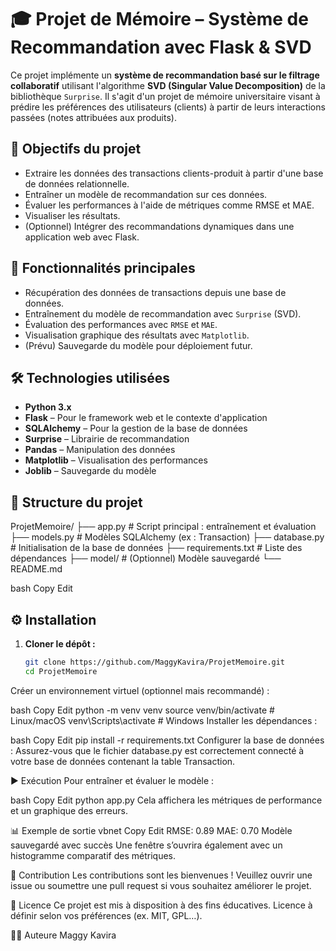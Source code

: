 # 🎓 Projet de Mémoire – Système de Recommandation avec Flask & SVD

Ce projet implémente un **système de recommandation basé sur le filtrage collaboratif** utilisant l'algorithme **SVD (Singular Value Decomposition)** de la bibliothèque `Surprise`. Il s'agit d'un projet de mémoire universitaire visant à prédire les préférences des utilisateurs (clients) à partir de leurs interactions passées (notes attribuées aux produits).

## 🧠 Objectifs du projet

- Extraire les données des transactions clients-produit à partir d'une base de données relationnelle.
- Entraîner un modèle de recommandation sur ces données.
- Évaluer les performances à l'aide de métriques comme RMSE et MAE.
- Visualiser les résultats.
- (Optionnel) Intégrer des recommandations dynamiques dans une application web avec Flask.

## 🚀 Fonctionnalités principales

- Récupération des données de transactions depuis une base de données.
- Entraînement du modèle de recommandation avec `Surprise` (SVD).
- Évaluation des performances avec `RMSE` et `MAE`.
- Visualisation graphique des résultats avec `Matplotlib`.
- (Prévu) Sauvegarde du modèle pour déploiement futur.

## 🛠️ Technologies utilisées

- **Python 3.x**
- **Flask** – Pour le framework web et le contexte d'application
- **SQLAlchemy** – Pour la gestion de la base de données
- **Surprise** – Librairie de recommandation
- **Pandas** – Manipulation des données
- **Matplotlib** – Visualisation des performances
- **Joblib** – Sauvegarde du modèle

## 📁 Structure du projet

ProjetMemoire/
├── app.py # Script principal : entraînement et évaluation
├── models.py # Modèles SQLAlchemy (ex : Transaction)
├── database.py # Initialisation de la base de données
├── requirements.txt # Liste des dépendances
├── model/ # (Optionnel) Modèle sauvegardé
└── README.md

bash
Copy
Edit

## ⚙️ Installation

1. **Cloner le dépôt :**
   ```bash
   git clone https://github.com/MaggyKavira/ProjetMemoire.git
   cd ProjetMemoire
Créer un environnement virtuel (optionnel mais recommandé) :

bash
Copy
Edit
python -m venv venv
source venv/bin/activate   # Linux/macOS
venv\Scripts\activate      # Windows
Installer les dépendances :

bash
Copy
Edit
pip install -r requirements.txt
Configurer la base de données :
Assurez-vous que le fichier database.py est correctement connecté à votre base de données contenant la table Transaction.

▶️ Exécution
Pour entraîner et évaluer le modèle :

bash
Copy
Edit
python app.py
Cela affichera les métriques de performance et un graphique des erreurs.

📊 Exemple de sortie
vbnet
Copy
Edit
RMSE: 0.89
MAE: 0.70
Modèle sauvegardé avec succès
Une fenêtre s’ouvrira également avec un histogramme comparatif des métriques.

🤝 Contribution
Les contributions sont les bienvenues ! Veuillez ouvrir une issue ou soumettre une pull request si vous souhaitez améliorer le projet.

📄 Licence
Ce projet est mis à disposition à des fins éducatives. Licence à définir selon vos préférences (ex. MIT, GPL…).

👩‍💻 Auteure
Maggy Kavira